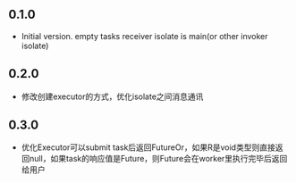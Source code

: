 ## 0.1.0

- Initial version. empty tasks receiver isolate is main(or other invoker isolate)


## 0.2.0

- 修改创建executor的方式，优化isolate之间消息通讯

## 0.3.0

- 优化Executor可以submit task后返回FutureOr<R>，如果R是void类型则直接返回null，如果task的响应值是Future，则Future会在worker里执行完毕后返回给用户